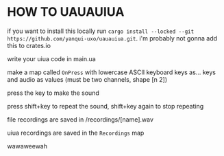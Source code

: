 # HOW TO UAUAUIUA

if you want to install this locally run `cargo install --locked --git https://github.com/yanqui-uxo/uauauiua.git`. i'm probably not gonna add this to crates.io

write your uiua code in main.ua

make a map called `OnPress` with lowercase ASCII keyboard keys as... keys and audio as values (must be two channels, shape [n 2])

press the key to make the sound

press shift+key to repeat the sound, shift+key again to stop repeating

file recordings are saved in /recordings/[name].wav

uiua recordings are saved in the `Recordings` map

wawaweewah

